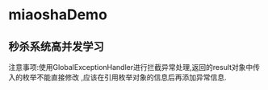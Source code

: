 # miaoshaDemo
秒杀系统高并发学习
---
注意事项:使用GlobalExceptionHandler进行拦截异常处理,返回的result对象中传入的枚举不能直接修改
,应该在引用枚举对象的信息后再添加异常信息.
